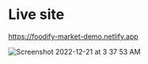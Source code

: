 # Live site
https://foodify-market-demo.netlify.app

![Screenshot 2022-12-21 at 3 37 53 AM](https://user-images.githubusercontent.com/33835722/208858689-c87cf266-e18c-4483-8a6d-b8ba30f7c7ae.png)
